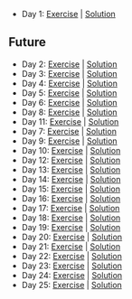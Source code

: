 - Day 1: [Exercise](https://adventofcode.com/2023/day/1) | [Solution](https://github.com/LoicH/coding_challenges/blob/main/advent_of_code_2023/day1/src/main.rs)
## Future
- Day 2: [Exercise](https://adventofcode.com/2023/day/2) | [Solution](https://github.com/LoicH/coding_challenges/blob/main/advent_of_code_2023/day2/src/main.rs)
- Day 3: [Exercise](https://adventofcode.com/2023/day/3) | [Solution](https://github.com/LoicH/coding_challenges/blob/main/advent_of_code_2023/day3/src/main.rs)
- Day 4: [Exercise](https://adventofcode.com/2023/day/4) | [Solution](https://github.com/LoicH/coding_challenges/blob/main/advent_of_code_2023/day4/src/main.rs)
- Day 5: [Exercise](https://adventofcode.com/2023/day/5) | [Solution](https://github.com/LoicH/coding_challenges/blob/main/advent_of_code_2023/day5/src/main.rs)
- Day 6: [Exercise](https://adventofcode.com/2023/day/6) | [Solution](https://github.com/LoicH/coding_challenges/blob/main/advent_of_code_2023/day6/src/main.rs)
- Day 8: [Exercise](https://adventofcode.com/2023/day/8) | [Solution](https://github.com/LoicH/coding_challenges/blob/main/advent_of_code_2023/day8/src/main.rs)
- Day 11: [Exercise](https://adventofcode.com/2023/day/11) | [Solution](https://github.com/LoicH/coding_challenges/blob/main/advent_of_code_2023/day11/src/main.rs)
- Day 7: [Exercise](https://adventofcode.com/2023/day/7) | [Solution](https://github.com/LoicH/coding_challenges/blob/main/advent_of_code_2023/day7/src/main.rs)
- Day 9: [Exercise](https://adventofcode.com/2023/day/9) | [Solution](https://github.com/LoicH/coding_challenges/blob/main/advent_of_code_2023/day9/src/main.rs)
- Day 10: [Exercise](https://adventofcode.com/2023/day/10) | [Solution](https://github.com/LoicH/coding_challenges/blob/main/advent_of_code_2023/day10/src/main.rs)
- Day 12: [Exercise](https://adventofcode.com/2023/day/12) | [Solution](https://github.com/LoicH/coding_challenges/blob/main/advent_of_code_2023/day12/src/main.rs)
- Day 13: [Exercise](https://adventofcode.com/2023/day/13) | [Solution](https://github.com/LoicH/coding_challenges/blob/main/advent_of_code_2023/day13/src/main.rs)
- Day 14: [Exercise](https://adventofcode.com/2023/day/14) | [Solution](https://github.com/LoicH/coding_challenges/blob/main/advent_of_code_2023/day14/src/main.rs)
- Day 15: [Exercise](https://adventofcode.com/2023/day/15) | [Solution](https://github.com/LoicH/coding_challenges/blob/main/advent_of_code_2023/day15/src/main.rs)
- Day 16: [Exercise](https://adventofcode.com/2023/day/16) | [Solution](https://github.com/LoicH/coding_challenges/blob/main/advent_of_code_2023/day16/src/main.rs)
- Day 17: [Exercise](https://adventofcode.com/2023/day/17) | [Solution](https://github.com/LoicH/coding_challenges/blob/main/advent_of_code_2023/day17/src/main.rs)
- Day 18: [Exercise](https://adventofcode.com/2023/day/18) | [Solution](https://github.com/LoicH/coding_challenges/blob/main/advent_of_code_2023/day18/src/main.rs)
- Day 19: [Exercise](https://adventofcode.com/2023/day/19) | [Solution](https://github.com/LoicH/coding_challenges/blob/main/advent_of_code_2023/day19/src/main.rs)
- Day 20: [Exercise](https://adventofcode.com/2023/day/20) | [Solution](https://github.com/LoicH/coding_challenges/blob/main/advent_of_code_2023/day20/src/main.rs)
- Day 21: [Exercise](https://adventofcode.com/2023/day/21) | [Solution](https://github.com/LoicH/coding_challenges/blob/main/advent_of_code_2023/day21/src/main.rs)
- Day 22: [Exercise](https://adventofcode.com/2023/day/22) | [Solution](https://github.com/LoicH/coding_challenges/blob/main/advent_of_code_2023/day22/src/main.rs)
- Day 23: [Exercise](https://adventofcode.com/2023/day/23) | [Solution](https://github.com/LoicH/coding_challenges/blob/main/advent_of_code_2023/day22/src/main.rs)
- Day 24: [Exercise](https://adventofcode.com/2023/day/24) | [Solution](https://github.com/LoicH/coding_challenges/blob/main/advent_of_code_2023/day22/src/main.rs)
- Day 25: [Exercise](https://adventofcode.com/2023/day/25) | [Solution](https://github.com/LoicH/coding_challenges/blob/main/advent_of_code_2023/day22/src/main.rs)
